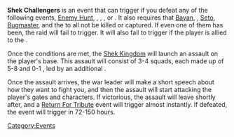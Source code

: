 **Shek Challengers** is an event that can trigger if you defeat any of
the following events, [Enemy Hunt](Enemy_Hunt.md "wikilink"), [](Return_For_Blood.md), [](Return_For_Tribute.md), [](Shek_Revenge.md), or [](Tribute_Round.md). It also requires that
[Bayan](Bayan.md "wikilink"), [](Esata_the_Stone_Golem.md), [Seto](Seto.md "wikilink"),
[Bugmaster](Bugmaster.md "wikilink"), and the [](Holy_Lord_Phoenix.md) to all not be killed or captured.
If even one of them has been, the raid will fail to trigger. It will
also fail to trigger if the player is allied to the [](03%20-%20Projects%20&%20Wikis/Kenshi/Kenshi%20Wiki/Kenshi%20Wiki%20Template/Shek_Kingdom.md).

Once the conditions are met, the [Shek Kingdom](03%20-%20Projects%20&%20Wikis/Kenshi/Kenshi%20Wiki/Kenshi%20Wiki%20Template/Shek_Kingdom.md "wikilink")
will launch an assault on the player's base. This assault will consist
of 3-4 squads, each made up of 5-8 [](Shek_Warrior.md) and 0-1 [](Shek_Scout.md), led by an additional [](Shek_Warrior.md).

Once the assault arrives, the war leader will make a short speech about
how they want to fight you, and then the assault will start attacking
the player's gates and characters. If victorious, the assault will leave
shortly after, and a [Return For Tribute](Return_For_Tribute.md "wikilink")
event will trigger almost instantly. If defeated, the [](Shek_Revenge.md) event will trigger in 72-150 hours.

[Category:Events](Category:Events "wikilink")